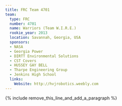 ```yaml
---
title: FRC Team 4701
team:
  type: FRC
  number: 4701
  name: Warriors (Team W.I.R.E.)
  rookie_year: 2013
  location: Savannah, Georgia, USA
  sponsors:
  - NASA
  - Georgia Power
  - DIRTT Environmental Solutions
  - CST Covers
  - HUSSEY GAY BELL
  - Tharpe Engineering Group
  - Jenkins High School
  links:
    Website: http://hvjrobotics.weebly.com
---
```


{% include remove_this_line_and_add_a_paragraph %}